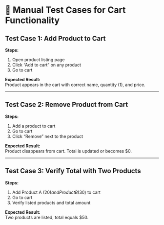 # 🧾 Manual Test Cases for Cart Functionality

## Test Case 1: Add Product to Cart
**Steps:**
1. Open product listing page
2. Click “Add to cart” on any product
3. Go to cart

**Expected Result:**  
Product appears in the cart with correct name, quantity (1), and price.

---

## Test Case 2: Remove Product from Cart
**Steps:**
1. Add a product to cart
2. Go to cart
3. Click “Remove” next to the product

**Expected Result:**  
Product disappears from cart. Total is updated or becomes $0.

---

## Test Case 3: Verify Total with Two Products
**Steps:**
1. Add Product A ($20) and Product B ($30) to cart
2. Go to cart
3. Verify listed products and total amount

**Expected Result:**  
Two products are listed, total equals $50.
